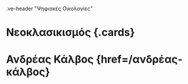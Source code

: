.ve-header "Ψηφιακές Οικολογίες"

# Νεοκλασικισμός {.cards}

# Ανδρέας Κάλβος {href=/ανδρέας-κάλβος}


